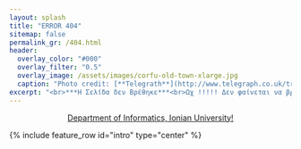 ```yaml
---
layout: splash
title: "ERROR 404"
sitemap: false
permalink_gr: /404.html
header:
  overlay_color: "#000"
  overlay_filter: "0.5"
  overlay_image: /assets/images/corfu-old-town-xlarge.jpg
  caption: "Photo credit: [**Telegrath**](http://www.telegraph.co.uk/travel/destinations/europe/greece/corfu/articles/corfu-attractions/)"
excerpt: "<br>***Η Σελίδα δεν Βρέθηκε***<br>Ωχ !!!!! Δεν φαίνεται να βρούμε τη σελίδα που ψάχνετε, ίσως να προσπαθήσετε να την αναζητήσετε παρακάτω:"
--- 
```


<center>

<a href="https://ioniodi.github.io/site-bilingual/en/home/" target="_blank">Department of Informatics, Ionian University!</a>

<script type="text/javascript">
  var GOOG_FIXURL_LANG = 'gr';
  var GOOG_FIXURL_SITE = '{{ site.url }}'
</script>
<script type="text/javascript"
  src="//linkhelp.clients.google.com/tbproxy/lh/wm/fixurl.js">
</script>

</center>

{% include feature_row id="intro" type="center" %}
